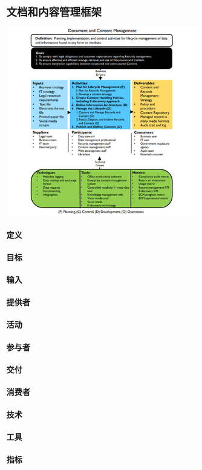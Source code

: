 # **文档和内容管理框架**

![](assets/文档和内容管理框架/文档和内容管理.jpg)

## 定义

## 目标

## 输入

## 提供者

## 活动

## 参与者

## 交付

## 消费者

## 技术

## 工具

## 指标